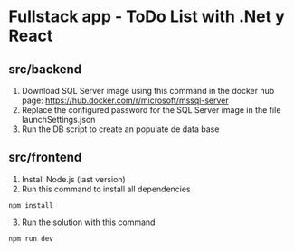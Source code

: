 # Fullstack app - ToDo List with .Net y React

## src/backend
1) Download SQL Server image using this command in the docker hub page: https://hub.docker.com/r/microsoft/mssql-server
2) Replace the configured password for the SQL Server image in the file launchSettings.json
3) Run the DB script to create an populate de data base

## src/frontend
1) Install Node.js (last version)
2) Run this command to install all dependencies
```
npm install
```
3) Run the solution with this command
```
npm run dev
```
